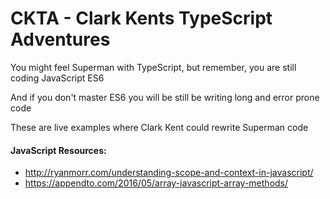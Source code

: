 # CKTA - Clark Kents TypeScript Adventures

You might feel Superman with TypeScript, but remember, you are still coding JavaScript ES6

And if you don't master ES6 you will be still be writing long and error prone code

These are live examples where Clark Kent could rewrite Superman code

#### JavaScript Resources:
* http://ryanmorr.com/understanding-scope-and-context-in-javascript/
* https://appendto.com/2016/05/array-javascript-array-methods/
